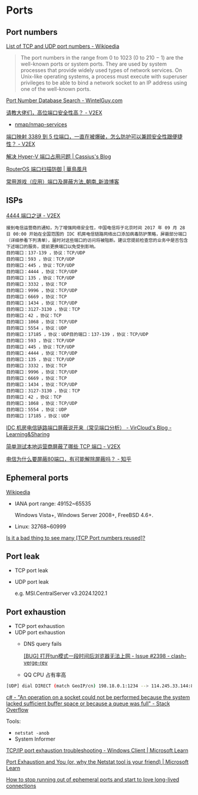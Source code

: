 # Ports
## Port numbers
[List of TCP and UDP port numbers - Wikipedia](https://en.wikipedia.org/wiki/List_of_TCP_and_UDP_port_numbers)

> The port numbers in the range from 0 to 1023 (0 to 210 − 1) are the well-known ports or system ports. They are used by system processes that provide widely used types of network services. On Unix-like operating systems, a process must execute with superuser privileges to be able to bind a network socket to an IP address using one of the well-known ports.

[Port Number Database Search - WintelGuy.com](https://wintelguy.com/port-search/)

[请教大佬们，高位端口安全性高？ - V2EX](https://www.v2ex.com/t/847273)
- [nmap/nmap-services](https://raw.githubusercontent.com/nmap/nmap/master/nmap-services)

[端口映射 3389 到 5 位端口，一直在被爆破，怎么防护可以兼顾安全性跟便捷性？ - V2EX](https://v2ex.com/t/944163)

[解决 Hyper-V 端口占用问题 | Cassius's Blog](https://www.yuweihung.com/posts/2021/hyper-v-reserved-port/)

[RouterOS 端口扫描防御 | 華鳥風月](https://blog.9-ch.com/post/homelab-ros-anti-scan/)

[常用游戏（应用）端口及屏蔽方法\_朝南\_新浪博客](https://blog.sina.com.cn/s/blog_705c9d0601011r8x.html)

## ISPs
[4444 端口之谜 - V2EX](https://v2ex.com/t/971720)
```
接到电信运营商的通知，为了增强网络安全性，中国电信将于北京时间 2017 年 09 月 28 日 00:00 开始在全国范围的 IDC 机房电信链路网络出口添加病毒防护策略，屏蔽部分端口（详细参看下列清单），届时对这些端口的访问将被阻断。建议您提前检查您的业务中是否包含下述端口的服务，提前更换端口以免受到影响。
目的端口：137-139 ，协议：TCP/UDP
目的端口：593 ，协议：TCP/UDP
目的端口：445 ，协议：TCP/UDP
目的端口：4444 ，协议：TCP/UDP
目的端口：135 ，协议：TCP/UDP
目的端口：3332 ，协议：TCP
目的端口：9996 ，协议：TCP/UDP
目的端口：6669 ，协议：TCP
目的端口：1434 ，协议：TCP/UDP
目的端口：3127-3130 ，协议：TCP
目的端口：42 ，协议：TCP
目的端口：1068 ，协议：TCP/UDP
目的端口：5554 ，协议：UDP
目的端口：17185 ，协议：UDP目的端口：137-139 ，协议：TCP/UDP
目的端口：593 ，协议：TCP/UDP
目的端口：445 ，协议：TCP/UDP
目的端口：4444 ，协议：TCP/UDP
目的端口：135 ，协议：TCP/UDP
目的端口：3332 ，协议：TCP
目的端口：9996 ，协议：TCP/UDP
目的端口：6669 ，协议：TCP
目的端口：1434 ，协议：TCP/UDP
目的端口：3127-3130 ，协议：TCP
目的端口：42 ，协议：TCP
目的端口：1068 ，协议：TCP/UDP
目的端口：5554 ，协议：UDP
目的端口：17185 ，协议：UDP
```
[IDC 机房电信链路端口屏蔽说开来（常见端口分析） - VirCloud's Blog - Learning&Sharing](https://vircloud.net/operations/ct-hielded.html)

[简单测试本地运营商屏蔽了哪些 TCP 端口 - V2EX](https://www.v2ex.com/t/509732)

[电信为什么要屏蔽80端口，有可能解除屏蔽吗？ - 知乎](https://www.zhihu.com/question/21367235)

## Ephemeral ports
[Wikipedia](https://en.wikipedia.org/wiki/Ephemeral_port)

- IANA port range: 49152~65535

  Windows Vista+, Windows Server 2008+, FreeBSD 4.6+.

- Linux: 32768~60999

[Is it a bad thing to see many [TCP Port numbers reused]?](https://osqa-ask.wireshark.org/questions/17955/is-it-a-bad-thing-to-see-many-tcp-port-numbers-reused/)

## Port leak
- TCP port leak
- UDP port leak

  e.g. MSI.CentralServer v3.2024.1202.1

## Port exhaustion
- TCP port exhaustion
- UDP port exhaustion
  - DNS query fails

    [\[BUG\] 打开tun模式一段时间后浏览器无法上网 - Issue #2398 - clash-verge-rev](https://github.com/clash-verge-rev/clash-verge-rev/issues/2398)
  - QQ CPU 占有率高

```sh
[UDP] dial DIRECT (match GeoIP/cn) 198.18.0.1:1234 --> 114.245.33.144:8000 error: listen udp :0: bind: An operation on a socket could not be performed because the system lacked sufficient buffer space or because a queue was full.
```
[c# - "An operation on a socket could not be performed because the system lacked sufficient buffer space or because a queue was full" - Stack Overflow](https://stackoverflow.com/questions/4415175/an-operation-on-a-socket-could-not-be-performed-because-the-system-lacked-suffi)

Tools:
- `netstat -anob`
- System Informer

[TCP/IP port exhaustion troubleshooting - Windows Client | Microsoft Learn](https://learn.microsoft.com/en-us/troubleshoot/windows-client/networking/tcp-ip-port-exhaustion-troubleshooting)

[Port Exhaustion and You (or, why the Netstat tool is your friend) | Microsoft Learn](https://learn.microsoft.com/en-us/archive/blogs/askds/port-exhaustion-and-you-or-why-the-netstat-tool-is-your-friend)

[How to stop running out of ephemeral ports and start to love long-lived connections](https://blog.cloudflare.com/how-to-stop-running-out-of-ephemeral-ports-and-start-to-love-long-lived-connections/)
